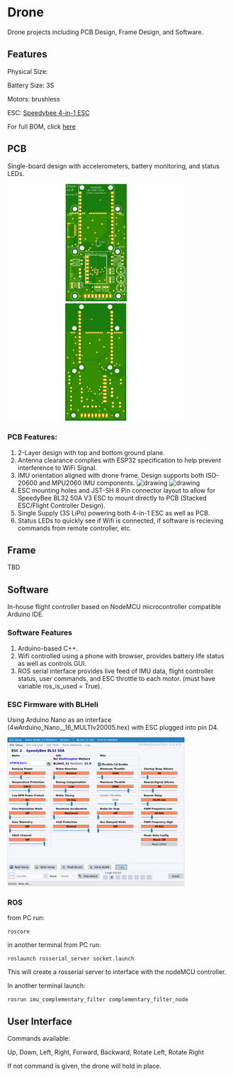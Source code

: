 # Drone
Drone projects including PCB Design, Frame Design, and Software.

## Features

Physical Size: 

Battery Size: 3S

Motors: brushless

ESC: [Speedybee 4-in-1 ESC](https://www.speedybee.com/speedybee-f7-v3-bl32-50a-4-in-1-esc/)

For full BOM, click [here](https://github.com/estods3/Drone/blob/main/HW/BOM.md)

## PCB
Single-board design with accelerometers, battery monitoring, and status LEDs.

<img src="https://github.com/estods3/Drone/blob/main/HW/pcb/drone_controller_top.png" alt="drawing" width="400"/>
<img src="https://github.com/estods3/Drone/blob/main/HW/pcb/drone_controller_bottom.png" alt="drawing" width="400"/>

### PCB Features:
1. 2-Layer design with top and bottom ground plane.
2. Antenna clearance complies with ESP32 specification to help prevent interference to WiFi Signal.
3. IMU orientation aligned with drone frame. Design supports both ISO-20600 and MPU2060 IMU components.
<img src="https://user-images.githubusercontent.com/13946498/227780319-d5eada6b-10d0-42fe-b5f7-ef49a47baa42.png" alt="drawing" width="400"/>  <img src="https://user-images.githubusercontent.com/13946498/228086294-8e9f67d7-536d-4cf0-87ef-0eea5961e807.png" alt="drawing" width="400"/>
4. ESC mounting holes and JST-SH 8 Pin connector layout to allow for SpeedyBee BL32 50A V3 ESC to mount directly to PCB (Stacked ESC/Flight Controller Design).
5. Single Supply (3S LiPo) powering both 4-in-1 ESC as well as PCB.
6. Status LEDs to quickly see if Wifi is connected, if software is recieving commands from remote controller, etc.
   
## Frame
TBD

## Software
In-house flight controller based on NodeMCU microcontroller compatible Arduino IDE.

### Software Features
1. Arduino-based C++.
2. Wifi controlled using a phone with browser, provides battery life status as well as controls GUI.
3. ROS serial interface provides live feed of IMU data, flight controller status, user commands, and ESC throttle to each motor. (must have variable ros_is_used = True).

### ESC Firmware with BLHeli
Using Arduino Nano as an interface (4wArduino_Nano__16_MULTIv20005.hex) with ESC plugged into pin D4.

<img src="https://github.com/estods3/Drone/blob/main/BLHeliSuite32xlESC%20Setup.png" alt="drawing" width="400"/>


### ROS
from PC run:

```
roscore
```

in another terminal from PC run:

```
roslaunch rosserial_server socket.launch

```

This will create a rosserial server to interface with the nodeMCU controller.

In another terminal launch:

```
rosrun imu_complementary_filter complementary_filter_node
```

## User Interface

Commands available:

Up, Down, Left, Right, Forward, Backward, Rotate Left, Rotate Right

If not command is given, the drone will hold in place.
